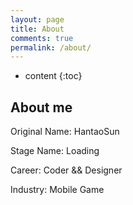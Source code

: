 ```yaml
---
layout: page
title: About
comments: true
permalink: /about/
---
```


* content
{:toc}

## About me

Original Name: HantaoSun

Stage Name: Loading

Career: Coder && Designer

Industry: Mobile Game
